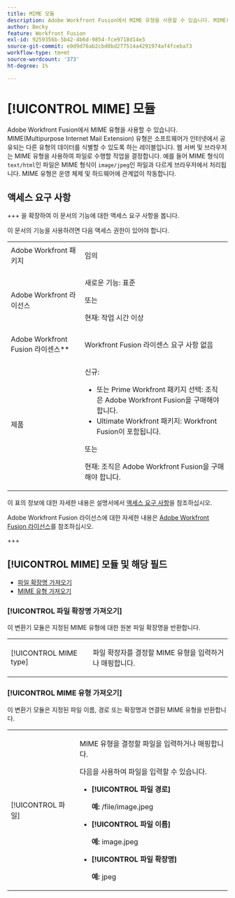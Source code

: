 ```yaml
---
title: MIME 모듈
description: Adobe Workfront Fusion에서 MIME 유형을 사용할 수 있습니다. MIME(Multipurpose Internet Mail Extension) 유형은 소프트웨어가 인터넷에서 공유되는 다른 유형의 데이터를 식별할 수 있도록 하는 레이블입니다. 웹 서버 및 브라우저는 MIME 유형을 사용하여 파일로 수행할 작업을 결정합니다. 예를 들어 MIME 유형 text/html이 있는 파일은 MIME 유형 image/jpeg가 있는 파일과 다르게 브라우저에서 처리됩니다. MIME 유형은 운영 체제 및 하드웨어에 관계없이 작동합니다.
author: Becky
feature: Workfront Fusion
exl-id: 9259356b-5b42-4b6d-9854-fce9718d14e3
source-git-commit: e0d9d76ab2cbd8bd277514a4291974af4fceba73
workflow-type: tm+mt
source-wordcount: '373'
ht-degree: 1%

---
```


# [!UICONTROL MIME] 모듈

Adobe Workfront Fusion에서 MIME 유형을 사용할 수 있습니다. MIME(Multipurpose Internet Mail Extension) 유형은 소프트웨어가 인터넷에서 공유되는 다른 유형의 데이터를 식별할 수 있도록 하는 레이블입니다. 웹 서버 및 브라우저는 MIME 유형을 사용하여 파일로 수행할 작업을 결정합니다. 예를 들어 MIME 형식이 `text/html`인 파일은 MIME 형식이 `image/jpeg`인 파일과 다르게 브라우저에서 처리됩니다. MIME 유형은 운영 체제 및 하드웨어에 관계없이 작동합니다.

## 액세스 요구 사항

+++ 을 확장하여 이 문서의 기능에 대한 액세스 요구 사항을 봅니다.

이 문서의 기능을 사용하려면 다음 액세스 권한이 있어야 합니다.

<table style="table-layout:auto">
 <col> 
 <col> 
 <tbody> 
  <tr> 
   <td role="rowheader">Adobe Workfront 패키지</td> 
   <td> <p>임의</p> </td> 
  </tr> 
  <tr data-mc-conditions=""> 
   <td role="rowheader">Adobe Workfront 라이선스</td> 
   <td> <p>새로운 기능: 표준</p><p>또는</p><p>현재: 작업 시간 이상</p> </td> 
  </tr> 
  <tr> 
   <td role="rowheader">Adobe Workfront Fusion 라이센스**</td> 
   <td>
   <p>Workfront Fusion 라이센스 요구 사항 없음</p>
   </td> 
  </tr> 
  <tr> 
   <td role="rowheader">제품</td> 
   <td>
   <p>신규:</p> <ul><li>또는 Prime Workfront 패키지 선택: 조직은 Adobe Workfront Fusion을 구매해야 합니다.</li><li>Ultimate Workfront 패키지: Workfront Fusion이 포함됩니다.</li></ul>
   <p>또는</p>
   <p>현재: 조직은 Adobe Workfront Fusion을 구매해야 합니다.</p>
   </td> 
  </tr>
 </tbody> 
</table>

이 표의 정보에 대한 자세한 내용은 설명서에서 [액세스 요구 사항](/help/workfront-fusion/references/licenses-and-roles/access-level-requirements-in-documentation.md)을 참조하십시오.

Adobe Workfront Fusion 라이선스에 대한 자세한 내용은 [Adobe Workfront Fusion 라이선스](/help/workfront-fusion/set-up-and-manage-workfront-fusion/licensing-operations-overview/license-automation-vs-integration.md)를 참조하십시오.

+++

## [!UICONTROL MIME] 모듈 및 해당 필드

* [파일 확장명 가져오기](#get-a-file-extension)
* [MIME 유형 가져오기](#get-a-mime-type)

### [!UICONTROL 파일 확장명 가져오기]

이 변환기 모듈은 지정된 MIME 유형에 대한 원본 파일 확장명을 반환합니다.

<table style="table-layout:auto"> 
 <col> 
 <col> 
 <tbody> 
  <tr> 
   <td role="rowheader">[!UICONTROL MIME type]</td> 
   <td> <p>파일 확장자를 결정할 MIME 유형을 입력하거나 매핑합니다. </p> </td> 
  </tr> 
 </tbody> 
</table>

### [!UICONTROL MIME 유형 가져오기]

이 변환기 모듈은 지정된 파일 이름, 경로 또는 확장명과 연결된 MIME 유형을 반환합니다.

<table style="table-layout:auto"> 
 <col> 
 <col> 
 <tbody> 
  <tr> 
   <td role="rowheader">[!UICONTROL 파일]</td> 
   <td> <p>MIME 유형을 결정할 파일을 입력하거나 매핑합니다. </p> <p>다음을 사용하여 파일을 입력할 수 있습니다.</p> 
    <ul> 
     <li> <p><strong>[!UICONTROL 파일 경로]</strong> </p> <p class="example" data-mc-autonum="<b>Example: </b>"><span class="autonumber"><span><b>예: </b></span></span>/file/image.jpeg</p> </li> 
     <li><strong>[!UICONTROL 파일 이름]</strong>  <p class="example" data-mc-autonum="<b>Example: </b>"><span class="autonumber"><span><b>예: </b></span></span>image.jpeg</p> </li> 
     <li><strong>[!UICONTROL 파일 확장명]</strong>  <p class="example" data-mc-autonum="<b>Example: </b>"><span class="autonumber"><span><b>예: </b></span></span>jpeg</p> </li> 
    </ul> </td> 
  </tr> 
 </tbody> 
</table>
